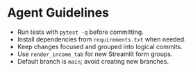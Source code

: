 # Agent Guidelines

- Run tests with `pytest -q` before committing.
- Install dependencies from `requirements.txt` when needed.
- Keep changes focused and grouped into logical commits.
- Use `render_income_tab` for new Streamlit form groups.
- Default branch is `main`; avoid creating new branches.
